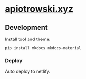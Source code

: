 # [apiotrowski.xyz](https://apiotrowski.xyz/)

## Development

Install tool and theme:

```
pip install mkdocs mkdocs-material
```

### Deploy

Auto deploy to netlify. 

